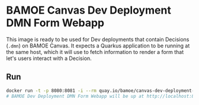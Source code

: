 # BAMOE Canvas Dev Deployment DMN Form Webapp

This image is ready to be used for Dev deployments that contain Decisions (`.dmn`) on BAMOE Canvas.
It expects a Quarkus application to be running at the same host, which it will use to fetch information to render a form that let's users interact with a Decision.

## Run

```bash
docker run -t -p 8080:8081 -i --rm quay.io/bamoe/canvas-dev-deployment-dmn-formwebapp:9.3.0-ibm-0007
# BAMOE Dev Deployment DMN Form Webapp will be up at http://localhost:8080
```